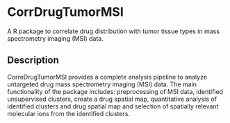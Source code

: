 # CorrDrugTumorMSI
A R package to correlate drug distribution with tumor tissue types in mass spectrometry imaging (MSI) data. 

## Description
CorreDrugTumorMSI provides a complete analysis pipeline to analyze untargeted drug mass spectrometry imaging (MSI) data. The main functionality of the package includes: preprocessing of MSI data, identified unsupervised clusters, create a drug spatial map, quantitative analysis of identified clusters and drug spatial map and selection of spatially relevant molecular ions from the identified clusters. 
